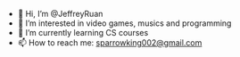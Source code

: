 - 👋 Hi, I’m @JeffreyRuan
- 👀 I’m interested in video games, musics and programming
- 🌱 I’m currently learning CS courses
- 📫 How to reach me: <sparrowking002@gmail.com>

<!---
JeffreyRuan/JeffreyRuan is a ✨ special ✨ repository because its `README.md` (this file) appears on your GitHub profile.
You can click the Preview link to take a look at your changes.
--->
